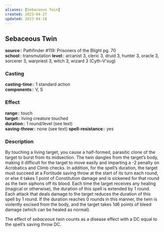 ```yaml
---
aliases: [Sebaceous Twin]
created: 2023-04-27
updated: 2023-04-28
---
```


## Sebaceous Twin

**source**:: Pathfinder \#119: Prisoners of the Blight pg. 70  
**school**:: transmutation
**level**:: arcanist 3, cleric 3, druid 3, hunter 3, oracle 3, sorcerer 3, warpriest 3, witch 3, wizard 3 (Cyth-V'sug)

### Casting

**casting-time**:: 1 standard action  
**components**:: V, S

### Effect

**range**:: touch  
**target**:: living creature touched  
**duration**:: 1 round/level (see text)  
**saving-throw**:: none (see text)
**spell-resistance**:: yes

### Description

By touching a living target, you cause a half-formed, parasitic clone of the target to burst from its midsection. The twin dangles from the target’s body, making it difficult for the target to move easily and imparting a -2 penalty on Acrobatics and Climb checks. In addition, for the spell’s duration, the target must succeed at a Fortitude saving throw at the start of its turn each round, or else it takes 1 point of Constitution damage and is sickened for that round as the twin siphons off its blood. Each time the target receives any healing (magical or otherwise), the duration of this spell is extended by 1 round. Each attack that deals damage to the target reduces the duration of this spell by 1 round. If the duration reaches 0 rounds in this manner, the twin is violently excised from the body, and the target takes 1d6 points of bleed damage (which can be healed as normal).  
  
The effect of *sebaceous twin* counts as a disease effect with a DC equal to the spell’s saving throw DC.
